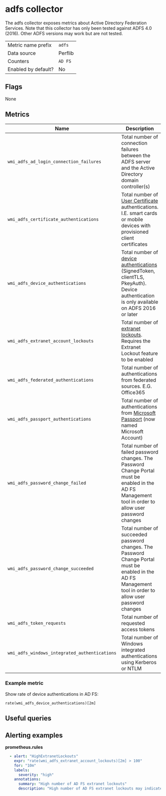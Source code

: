 # adfs collector

The adfs collector exposes metrics about Active Directory Federation Services. Note that this collector has only been tested against ADFS 4.0 (2016).
Other ADFS versions may work but are not tested.

|||
-|-
Metric name prefix  | `adfs`
Data source         | Perflib
Counters            | `AD FS`
Enabled by default? | No

## Flags

None

## Metrics

Name | Description | Type | Labels
-----|-------------|------|-------
`wmi_adfs_ad_login_connection_failures` | Total number of connection failures between the ADFS server and the Active Directory domain controller(s) | counter | None
`wmi_adfs_certificate_authentications` | Total number of [User Certificate](https://docs.microsoft.com/en-us/windows-server/identity/ad-fs/operations/configure-user-certificate-authentication) authentications. I.E. smart cards or mobile devices with provisioned client certificates | counter | None
`wmi_adfs_device_authentications` | Total number of [device authentications](https://docs.microsoft.com/en-us/windows-server/identity/ad-fs/operations/device-authentication-controls-in-ad-fs) (SignedToken, clientTLS, PkeyAuth). Device authentication is only available on ADFS 2016 or later | counter | None
`wmi_adfs_extranet_account_lockouts` | Total number of [extranet lockouts](https://docs.microsoft.com/en-us/windows-server/identity/ad-fs/operations/configure-ad-fs-extranet-smart-lockout-protection). Requires the Extranet Lockout feature to be enabled | counter | None
`wmi_adfs_federated_authentications` | Total number of authentications from federated sources. E.G. Office365 | counter | None
`wmi_adfs_passport_authentications` | Total number of authentications from [Microsoft Passport](https://en.wikipedia.org/wiki/Microsoft_account) (now named Microsoft Account) | counter | None
`wmi_adfs_password_change_failed` | Total number of failed password changes. The Password Change Portal must be enabled in the AD FS Management tool in order to allow user password changes | counter | None
`wmi_adfs_password_change_succeeded` | Total number of succeeded password changes. The Password Change Portal must be enabled in the AD FS Management tool in order to allow user password changes | counter | None
`wmi_adfs_token_requests` | Total number of requested access tokens | counter | None
`wmi_adfs_windows_integrated_authentications` | Total number of Windows integrated authentications using Kerberos or NTLM | counter | None

### Example metric
Show rate of device authentications in AD FS:
```
rate(wmi_adfs_device_authentications)[2m]
```

## Useful queries

## Alerting examples
**prometheus.rules**
```yaml
  - alert: "HighExtranetLockouts"
    expr: "rate(wmi_adfs_extranet_account_lockouts)[2m] > 100"
    for: "10m"
    labels:
      severity: "high"
    annotations:
      summary: "High number of AD FS extranet lockouts"
      description: "High number of AD FS extranet lockouts may indicate a password spray attack.\n Server: {{ $labels.instance }}\n Number of lockouts: {{ $value }}"
```
